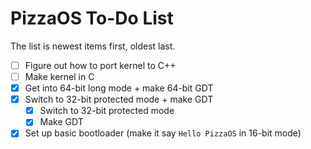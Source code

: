 # PizzaOS To-Do List
The list is newest items first, oldest last.
- [ ] Figure out how to port kernel to C++
- [ ] Make kernel in C
- [X] Get into 64-bit long mode + make 64-bit GDT
- [X] Switch to 32-bit protected mode + make GDT
	- [X] Switch to 32-bit protected mode
	- [X] Make GDT
- [X] Set up basic bootloader (make it say `Hello PizzaOS` in 16-bit mode)
